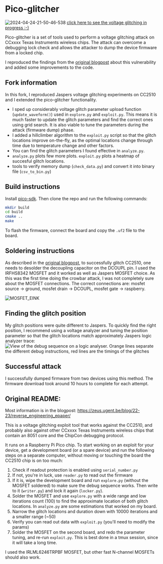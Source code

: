 # Pico-glitcher

![2024-04-24-21-50-46-538](https://github.com/user-attachments/assets/e14faa53-ffcb-4fcf-bea4-1d29d3760d72)
[click here to see the voltage glitching in progress :-)](https://github.com/user-attachments/assets/83b4dde9-f6ae-445b-a65e-2d5682e1be58)

Pico-glitcher is a set of tools used to perform a voltage glitching attack on CCxxxx Texas Instruments wireless chips. The attack can overcome a debugging lock check and allows the attacker to dump the device firmware from a locked chip.

I reproduced the findings from the [original blogpost](https://zeus.ugent.be/blog/22-23/reverse_engineering_epaper/) about this vulnerability  and added some improvements to the code.

## Fork information

In this fork, I reproduced Jaspers voltage glitching experiments on CC2510 and I extended the pico-glitcher functionality.

- I sped up considerably voltage glitch parameter upload function (`update_waveform()`) used in `explore.py` and `exploit.py`. This means it is much faster to update the glitch parameters and find the correct ones using grid search. It is also viable to tune the parameters during the attack (firmware dump) phase.
- I added a hillclimber algorithm to the `exploit.py` script so that the glitch locations improve on-the-fly, as the optimal locations change through time due to temperature change and other factors. 
- You can find the glitch parameters I found effective in `analyze.py`.
- `analyze.py` plots few more plots. `exploit.py` plots a heatmap of succesful glitch locations.
- tools to verify memory dump (`check_data.py`) and convert it into binary file (`csv_to_bin.py`)

## Build instructions

Install [pico-sdk](https://github.com/raspberrypi/pico-sdk). Then clone the repo and run the following commands:

```bash
mkdir build
cd build
cmake ..
make
```

To flash the firmware, connect the board and copy the `.uf2` file to the board.

## Soldering instructions

As described in the [original blogpost](https://zeus.ugent.be/blog/22-23/reverse_engineering_epaper/), to successfully glitch CC2510, one needs to desolder the decoupling capacitor on the DCOUPL pin. I used the IRFHS8342 MOSFET and it worked as well as Jaspers MOSFET choice. 
As this was the first time doing the crowbar attack, I was not completely sure about the MOSFET connections. The correct connections are: mosfet source -> ground, mosfet drain -> DCOUPL, mosfet gate -> raspberry. 

![MOSFET_EINK](https://github.com/user-attachments/assets/fa4eb0f5-745f-477f-9a43-edc6bb5b3623)

## Finding the glitch position

My glitch positions were quite different to Jaspers. To quickly find the right position, I recommend using a voltage analyzer and tuning the position parameter so that the glitch locations match approximately Jaspers logic analyzer trace:
![View of the debug sequence on a logic analyser. Orange lines separate the different debug instructions, red lines are the timings of the glitches](https://pics.zeus.gent/db5veC76CU7sK4k0m9W86zcwVybp01DvG5x8ARIx.png)

## Successful attack

I successfully dumped firmware from two devices using this method. The firmware download took around 10 hours to complete for each attempt.

## Original README:

Most information is in the blogpost: https://zeus.ugent.be/blog/22-23/reverse_engineering_epaper/

This is a voltage glitching exploit tool that works against the CC2510, and probably also against other CCxxxx Texas Instruments wireless chips that contain an 8051 core and the ChipCon debugging protocol.

It runs on a Raspberry Pi Pico chip. To start working on an exploit for your device, get a development board (or a spare device) and run the following steps on a separate computer, without moving or touching the board the CC2510 chip is on too much:

1. Check if readout protection is enabled using `serial_number.py`
2. If not, you're in luck, use `reader.py` to read out the firmware
3. If it is, wipe the development board and run `explore.py` (without the MOSFET soldered) to make sure the debug sequence works. Then write to it (`writer.py`) and lock it again (`locker.py`).
3. Solder the MOSFET and use `explore.py` with a wide range and low iterations count (100) to find the approximate location of both glitch locations. In `analyze.py` are some estimations that worked on my board.
4. Narrow the glitch locations and duration down with 10000 iterations and a smaller range (~50)
5. Verify you can read out data with `exploit.py` (you'll need to modify the params)
5. Solder the MOSFET on the second board, and redo the parameter tuning, and re-run `exploit.py`. This is best done in a tmux session, since it will take a long time.

I used the IRLML6246TRPBF MOSFET, but other fast N-channel MOSFETs should also work.

